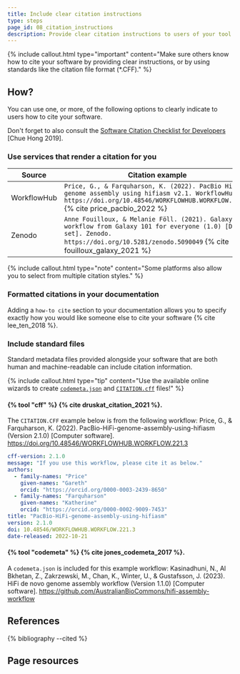 ```yaml
---
title: Include clear citation instructions
type: steps
page_id: 08_citation_instructions
description: Provide clear citation instructions to users of your tool or workflow, for example by using a standard file (e.g. CITATION.cff). 
---
```



{% include callout.html type="important" content="Make sure others know how to cite your software by providing clear instructions, or by using standards like the citation file format (*.CFF)." %}


## How?

You can use one, or more, of the following options to clearly indicate to users how to cite your software. 

Don't forget to also consult the [Software Citation Checklist for Developers](https://doi.org/10.5281/zenodo.3482769) [Chue Hong 2019]. 

### Use services that render a citation for you

| Source      | Citation example                                                                                                                                                                                                              |
|-------------|-------------------------------------------------------------------------------------------------------------------------------------------------------------------------------------------------------------------------------|
| WorkflowHub | `Price, G., & Farquharson, K. (2022). PacBio HiFi genome assembly using hifiasm v2.1. WorkflowHub. https://doi.org/10.48546/WORKFLOWHUB.WORKFLOW.221.3` {% cite price_pacbio_2022 %}                                 |
| Zenodo      | `Anne Fouilloux, & Melanie Föll. (2021). Galaxy workflow from Galaxy 101 for everyone (1.0) [Data set]. Zenodo. https://doi.org/10.5281/zenodo.5090049` {% cite fouilloux_galaxy_2021 %} |

{% include callout.html type="note" content="Some platforms also allow you to select from multiple citation styles." %}


### Formatted citations in your documentation

Adding a `how-to cite` section to your documentation allows you to specify exactly how you would like someone else to cite your software {% cite lee_ten_2018 %}.


### Include standard files

Standard metadata files provided alongside your software that are both human and machine-readable can include citation information.

{% include callout.html type="tip" content="Use the available online wizards to create [`codemeta.json`](https://codemeta.github.io/codemeta-generator/) and [`CITATION.cff`](https://citation-file-format.github.io/cff-initializer-javascript/#/) files!" %}


#### {% tool "cff" %} {% cite druskat_citation_2021 %}.

The `CITATION.CFF` example below is from the following workflow: Price, G., & Farquharson, K. (2022). PacBio-HiFi-genome-assembly-using-hifiasm (Version 2.1.0) [Computer software]. https://doi.org/10.48546/WORKFLOWHUB.WORKFLOW.221.3

```yaml
cff-version: 2.1.0
message: "If you use this workflow, please cite it as below."
authors:
  - family-names: "Price"
    given-names: "Gareth"
    orcid: "https://orcid.org/0000-0003-2439-8650"
  - family-names: "Farquharson"
    given-names: "Katherine"
    orcid: "https://orcid.org/0000-0002-9009-7453"
title: "PacBio-HiFi-genome-assembly-using-hifiasm"
version: 2.1.0
doi: 10.48546/WORKFLOWHUB.WORKFLOW.221.3
date-released: 2022-10-21
```

#### {% tool "codemeta" %} {% cite jones_codemeta_2017 %}. 

A `codemeta.json` is included for this example workflow: Kasinadhuni, N., Al Bkhetan, Z., Zakrzewski, M., Chan, K., Winter, U., & Gustafsson, J. (2023). HiFi de novo genome assembly workflow (Version 1.1.0) [Computer software]. https://github.com/AustralianBioCommons/hifi-assembly-workflow


## References

{% bibliography --cited %}


## Page resources

